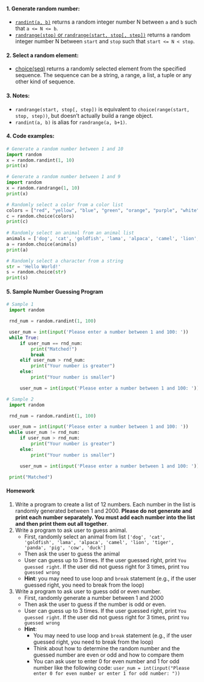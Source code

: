 #### 1. Generate random number:
   - [`randint(a, b)`](https://www.w3schools.com/python/ref_random_randint.asp) returns a random integer number N between `a` and `b` such that `a <= N <= b`.
   - [`randrange(stop)` or `randrange(start, stop[, step])`](https://www.w3schools.com/python/ref_random_randrange.asp) returns a random integer number N between `start` and `stop` such that `start <= N < stop`.
   
#### 2. Select a random element:
   - [choice(seq)](https://www.w3schools.com/python/ref_random_choice.asp) returns a randomly selected element from the specified sequence. The sequence can be a string, a range, a list, a tuple or any other kind of sequence.

#### 3. Notes:
   - `randrange(start, stop[, step])` is equivalent to `choice(range(start, stop, step))`, but doesn’t actually build a range object.
   - `randint(a, b)` is alias for `randrange(a, b+1)`.

#### 4. Code examples:
   ``` Python
   # Generate a random number between 1 and 10
   import random
   x = random.randint(1, 10)
   print(x)
   
   # Generate a random number between 1 and 9
   import random
   x = random.randrange(1, 10)
   print(x)
   ```
   
   ``` python
   # Randomly select a color from a color list
   colors = ["red", "yellow", "blue", "green", "orange", "purple", "white", "gray", "ruby", "azure"]
   c = random.choice(colors)
   print(c)
       
   # Randomly select an animal from an animal list
   animals = ['dog', 'cat', 'goldfish', 'lama', 'alpaca', 'camel', 'lion', 'tiger', 'panda', 'pig', 'cow']
   a = random.choice(animals)
   print(a)
   
   # Randomly select a character from a string
   str = 'Hello World!'
   s = random.choice(str)
   print(s)
   ```

#### 5. Sample Number Guessing Program
   ``` Python
   # Sample 1
    import random

    rnd_num = random.randint(1, 100)

    user_num = int(input('Please enter a number between 1 and 100: '))
    while True:
        if user_num == rnd_num:
            print("Matched!")
            break
        elif user_num > rnd_num:
            print("Your number is greater")
        else:
            print("Your number is smaller")

        user_num = int(input('Please enter a number between 1 and 100: '))

   ```
   
   ``` Python
   # Sample 2
    import random

    rnd_num = random.randint(1, 100)

    user_num = int(input('Please enter a number between 1 and 100: '))
    while user_num != rnd_num:
        if user_num > rnd_num:
            print("Your number is greater")
        else:
            print("Your number is smaller")

        user_num = int(input('Please enter a number between 1 and 100: '))

    print("Matched")

   ```
   
#### Homework
   1. Write a program to create a list of 12 numbers. Each number in the list is randomly generated between 1 and 2000. **Please do not generate and print each number separately. You must add each number into the list and then print them out all together**. 
   1. Write a program to ask user to guess animal.
      - First, randomly select an animal from list `['dog', 'cat', 'goldfish', 'lama', 'alpaca', 'camel', 'lion', 'tiger', 'panda', 'pig', 'cow', 'duck']`
      - Then ask the user to guess the animal
      - User can guess up to 3 times. If the user guessed right, print `You guessed right`. If the user did not guess right for 3 times, print `You guessed wrong`
      - **Hint**: you may need to use loop and `break` statement (e.g., if the user guessed right, you need to break from the loop)
   1. Write a program to ask user to guess odd or even number.
      - First, randomly generate a number between 1 and 2000
      - Then ask the user to guess if the number is odd or even. 
      - User can guess up to 3 times. If the user guessed right, print `You guessed right`. If the user did not guess right for 3 times, print `You guessed wrong`
      - **Hint**: 
         - You may need to use loop and `break` statement (e.g., if the user guessed right, you need to break from the loop)
         - Think about how to determine the random number and the guessed number are even or odd and how to compare them
         - You can ask user to enter 0 for even number and 1 for odd number like the following code:
             `user_num = int(input("Please enter 0 for even number or enter 1 for odd number: "))`
